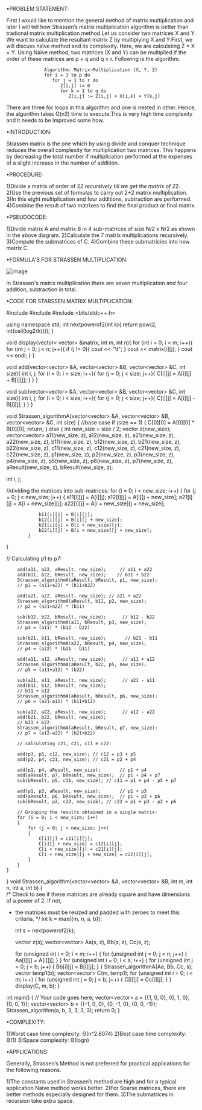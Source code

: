 •PROBLEM STATEMENT:

First I would like to mention the general method of matrix multiplication and later I will tell how Strassen’s matrix multiplication algorithm is better than tradional matrix multiplication method.Let us consider two matrices X and Y. We want to calculate the resultant matrix Z by multiplying X and Y.First, we will discuss naïve method and its complexity. Here, we are calculating Z = X × Y. Using Naïve method, two matrices (X and Y) can be multiplied if the order of these matrices are p × q and q × r. Following is the algorithm.

                  Algorithm: Matrix-Multiplication (X, Y, Z) 
                  for i = 1 to p do 
                     for j = 1 to r do 
                        Z[i,j] := 0 
                        for k = 1 to q do 
                           Z[i,j] := Z[i,j] + X[i,k] × Y[k,j]


There are three for loops in this algorithm and one is nested in other. Hence, the algorithm takes O(n3) time to execute.This is very high time complexity and it needs to be improved some how.

•INTRODUCTION:

Strassen matrix is the one which by using divide and conquer technique reduces the overall complexity for multiplication two matrices. This happens by decreasing the total number if multiplication performed at the expenses of a slight increase in the number of addition.

•PROCEDURE:

1)Divide a matrix of order of 2*2 recursively till we get the matrix of 2*2.
2)Use the previous set of formulas to carry out 2*2 matrix multiplication.
3)In this eight multiplication and four additions, subtraction are performed.
4)Combine the result of two matrixes to find the final product or final matrix.

•PSEUDOCODE:

1)Divide matrix A and matrix B in 4 sub-matrices of size N/2 x N/2 as shown in the above diagram.
2)Calculate the 7 matrix multiplications recursively.
3)Compute the submatrices of C.
4)Combine these submatricies into new matrix C.

•FORMULA'S FOR STRASSEN MULTIPLICATION:

![image](https://user-images.githubusercontent.com/59620280/213373015-29949323-20b3-4d2e-a729-69cd65e2bd30.png)

In Strassen's matrix multiplication there are seven multiplication and four addition, subtraction in total.


•CODE FOR STARSSEN MATRIX MULTIPLICATION:

#include <algorithm>
#include <iostream>
#include <bits/stdc++.h>

using namespace std;
int nextpowerof2(int k){
    return pow(2, int(ceil(log2(k))));
}

void display(vector< vector<int>> &matrix, int m, int n){
    for (int i = 0; i < m; i++){
        for (int j = 0; j < n; j++){
            if (j != 0){
                cout << "\t";
            }
            cout << matrix[i][j];
        }
        cout << endl;
    }
}

void add(vector<vector<int>> &A, vector<vector<int>> &B, vector<vector<int>> &C, int size){
    int i, j;
    for (i = 0; i < size; i++){
        for (j = 0; j < size; j++){
            C[i][j] = A[i][j] + B[i][j];
        }
    }
}

void sub(vector<vector<int>> &A, vector<vector<int>> &B, vector<vector<int>> &C, int size){
    int i, j;
    for (i = 0; i < size; i++){
        for (j = 0; j < size; j++){
            C[i][j] = A[i][j] - B[i][j];
        }
    }
}

void Strassen_algorithmA(vector<vector<int>> &A, vector<vector<int>> &B, vector<vector<int>> &C, int size)
{
    //base case
    if (size == 1)
    {
        C[0][0] = A[0][0] * B[0][0];
        return;
    }
    else
    {
        int new_size = size / 2;
        vector<int> z(new_size);
        vector<vector<int>>
            a11(new_size, z), a12(new_size, z), a21(new_size, z), a22(new_size, z),
            b11(new_size, z), b12(new_size, z), b21(new_size, z), b22(new_size, z),
            c11(new_size, z), c12(new_size, z), c21(new_size, z), c22(new_size, z),
            p1(new_size, z), p2(new_size, z), p3(new_size, z), p4(new_size, z),
            p5(new_size, z), p6(new_size, z), p7(new_size, z),
            aResult(new_size, z), bResult(new_size, z);

int i, j;

//dividing the matrices into sub-matrices:
for (i = 0; i < new_size; i++)
        {
            for (j = 0; j < new_size; j++)
            {
                a11[i][j] = A[i][j];
                a12[i][j] = A[i][j + new_size];
                a21[i][j] = A[i + new_size][j];
                a22[i][j] = A[i + new_size][j + new_size];

                b11[i][j] = B[i][j];
                b12[i][j] = B[i][j + new_size];
                b21[i][j] = B[i + new_size][j];
                b22[i][j] = B[i + new_size][j + new_size];
            }
}

// Calculating p1 to p7:

        add(a11, a22, aResult, new_size);     // a11 + a22
        add(b11, b22, bResult, new_size);    // b11 + b22
        Strassen_algorithmA(aResult, bResult, p1, new_size); 
        // p1 = (a11+a22) * (b11+b22)

        add(a21, a22, aResult, new_size); // a21 + a22
        Strassen_algorithmA(aResult, b11, p2, new_size);
        // p2 = (a21+a22) * (b11)

        sub(b12, b22, bResult, new_size);      // b12 - b22
        Strassen_algorithmA(a11, bResult, p3, new_size);
        // p3 = (a11) * (b12 - b22)

        sub(b21, b11, bResult, new_size);       // b21 - b11
        Strassen_algorithmA(a22, bResult, p4, new_size); 
        // p4 = (a22) * (b21 - b11)

        add(a11, a12, aResult, new_size);      // a11 + a12
        Strassen_algorithmA(aResult, b22, p5, new_size);
        // p5 = (a11+a12) * (b22)

        sub(a21, a11, aResult, new_size);      // a21 - a11
        add(b11, b12, bResult, new_size);               
        // b11 + b12
        Strassen_algorithmA(aResult, bResult, p6, new_size);
        // p6 = (a21-a11) * (b11+b12)

        sub(a12, a22, aResult, new_size);      // a12 - a22
        add(b21, b22, bResult, new_size);                
        // b21 + b22
        Strassen_algorithmA(aResult, bResult, p7, new_size);
        // p7 = (a12-a22) * (b21+b22)

        // calculating c21, c21, c11 e c22:

        add(p3, p5, c12, new_size); // c12 = p3 + p5
        add(p2, p4, c21, new_size); // c21 = p2 + p4

        add(p1, p4, aResult, new_size);       // p1 + p4
        add(aResult, p7, bResult, new_size);  // p1 + p4 + p7
        sub(bResult, p5, c11, new_size); // c11 = p1 + p4 - p5 + p7

        add(p1, p3, aResult, new_size);       // p1 + p3
        add(aResult, p6, bResult, new_size);  // p1 + p3 + p6
        sub(bResult, p2, c22, new_size); // c22 = p1 + p3 - p2 + p6

        // Grouping the results obtained in a single matrix:
        for (i = 0; i < new_size; i++)
        {
            for (j = 0; j < new_size; j++)
            {
                C[i][j] = c11[i][j];
                C[i][j + new_size] = c12[i][j];
                C[i + new_size][j] = c21[i][j];
                C[i + new_size][j + new_size] = c22[i][j];
            }
        }
    }
}
void Strassen_algorithm(vector<vector<int>> &A, vector<vector<int>> &B, int m, int n, int a, int b)
{  
/* Check to see if these matrices are already square and have dimensions of a power of 2. If not,
 * the matrices must be resized and padded with zeroes to meet this criteria. */
    int k = max({m, n, a, b});

    int s = nextpowerof2(k);

    vector<int> z(s);
    vector<vector<int>> Aa(s, z), Bb(s, z), Cc(s, z);

    for (unsigned int i = 0; i < m; i++)
    {
        for (unsigned int j = 0; j < n; j++)
        {
            Aa[i][j] = A[i][j];
        }
    }
    for (unsigned int i = 0; i < a; i++)
    {
        for (unsigned int j = 0; j < b; j++)
        {
            Bb[i][j] = B[i][j];
        }
    }
    Strassen_algorithmA(Aa, Bb, Cc, s);
    vector<int> temp1(b);
    vector<vector<int>> C(m, temp1);
    for (unsigned int i = 0; i < m; i++)
    {
        for (unsigned int j = 0; j < b; j++)
        {
            C[i][j] = Cc[i][j];
        }
    }
    display(C, m, b);
}



int main() {
    // Your code goes here;
    vector<vector<int>> a = {{1, 0, 0}, {0, 1, 0}, {0, 0, 1}};
    vector<vector<int>> b = {{-1, 0, 0}, {0, -1, 0}, {0, 0, -1}};
    Strassen_algorithm(a, b, 3, 3, 3, 3);
    return 0;
}
	
•COMPLEXITY:

1)Worst case time complexity: Θ(n^2.8074)
2)Best case time complexity: Θ(1)
3)Space complexity: Θ(logn)

•APPLICATIONS:

Generally, Strassen’s Method is not preferred for practical applications for the following reasons.

1)The constants used in Strassen’s method are high and for a typical application Naive method works better.
2)For Sparse matrices, there are better methods especially designed for them.
3)The submatrices in recursion take extra space.


